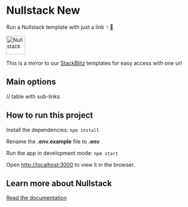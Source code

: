# Nullstack New

Run a Nullstack template with just a link ✨🚀

<img src='https://raw.githubusercontent.com/nullstack/nullstack/master/nullstack.png' height='50' alt='Nullstack' />

This is a mirror to our [StackBlitz](https://stackblitz.com/) templates for easy access with one url

## Main options

// table with sub-links

## How to run this project

Install the dependencies: `npm install`

Rename the **.env.example** file to **.env**

Run the app in development mode: `npm start`

Open [http://localhost:3000](http://localhost:3000) to view it in the browser.

## Learn more about Nullstack

[Read the documentation](https://nullstack.app/documentation)